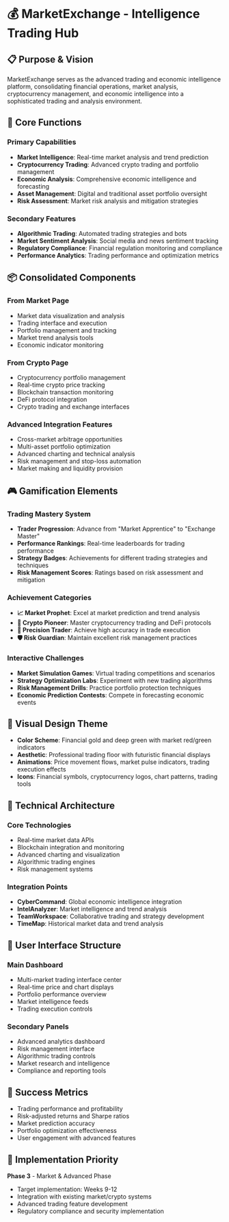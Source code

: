 # 💰 **MarketExchange - Intelligence Trading Hub**

## **📋 Purpose & Vision**
MarketExchange serves as the advanced trading and economic intelligence platform, consolidating financial operations, market analysis, cryptocurrency management, and economic intelligence into a sophisticated trading and analysis environment.

## **🎯 Core Functions**

### **Primary Capabilities**
- **Market Intelligence**: Real-time market analysis and trend prediction
- **Cryptocurrency Trading**: Advanced crypto trading and portfolio management
- **Economic Analysis**: Comprehensive economic intelligence and forecasting
- **Asset Management**: Digital and traditional asset portfolio oversight
- **Risk Assessment**: Market risk analysis and mitigation strategies

### **Secondary Features**
- **Algorithmic Trading**: Automated trading strategies and bots
- **Market Sentiment Analysis**: Social media and news sentiment tracking
- **Regulatory Compliance**: Financial regulation monitoring and compliance
- **Performance Analytics**: Trading performance and optimization metrics

## **📦 Consolidated Components**

### **From Market Page**
- Market data visualization and analysis
- Trading interface and execution
- Portfolio management and tracking
- Market trend analysis tools
- Economic indicator monitoring

### **From Crypto Page**
- Cryptocurrency portfolio management
- Real-time crypto price tracking
- Blockchain transaction monitoring
- DeFi protocol integration
- Crypto trading and exchange interfaces

### **Advanced Integration Features**
- Cross-market arbitrage opportunities
- Multi-asset portfolio optimization
- Advanced charting and technical analysis
- Risk management and stop-loss automation
- Market making and liquidity provision

## **🎮 Gamification Elements**

### **Trading Mastery System**
- **Trader Progression**: Advance from "Market Apprentice" to "Exchange Master"
- **Performance Rankings**: Real-time leaderboards for trading performance
- **Strategy Badges**: Achievements for different trading strategies and techniques
- **Risk Management Scores**: Ratings based on risk assessment and mitigation

### **Achievement Categories**
- **📈 Market Prophet**: Excel at market prediction and trend analysis
- **💎 Crypto Pioneer**: Master cryptocurrency trading and DeFi protocols
- **🎯 Precision Trader**: Achieve high accuracy in trade execution
- **🛡️ Risk Guardian**: Maintain excellent risk management practices

### **Interactive Challenges**
- **Market Simulation Games**: Virtual trading competitions and scenarios
- **Strategy Optimization Labs**: Experiment with new trading algorithms
- **Risk Management Drills**: Practice portfolio protection techniques
- **Economic Prediction Contests**: Compete in forecasting economic events

## **🎨 Visual Design Theme**
- **Color Scheme**: Financial gold and deep green with market red/green indicators
- **Aesthetic**: Professional trading floor with futuristic financial displays
- **Animations**: Price movement flows, market pulse indicators, trading execution effects
- **Icons**: Financial symbols, cryptocurrency logos, chart patterns, trading tools

## **🔧 Technical Architecture**

### **Core Technologies**
- Real-time market data APIs
- Blockchain integration and monitoring
- Advanced charting and visualization
- Algorithmic trading engines
- Risk management systems

### **Integration Points**
- **CyberCommand**: Global economic intelligence integration
- **IntelAnalyzer**: Market intelligence and trend analysis
- **TeamWorkspace**: Collaborative trading and strategy development
- **TimeMap**: Historical market data and trend analysis

## **📱 User Interface Structure**

### **Main Dashboard**
- Multi-market trading interface center
- Real-time price and chart displays
- Portfolio performance overview
- Market intelligence feeds
- Trading execution controls

### **Secondary Panels**
- Advanced analytics dashboard
- Risk management interface
- Algorithmic trading controls
- Market research and intelligence
- Compliance and reporting tools

## **🎯 Success Metrics**
- Trading performance and profitability
- Risk-adjusted returns and Sharpe ratios
- Market prediction accuracy
- Portfolio optimization effectiveness
- User engagement with advanced features

## **🚀 Implementation Priority**
**Phase 3** - Market & Advanced Phase
- Target implementation: Weeks 9-12
- Integration with existing market/crypto systems
- Advanced trading feature development
- Regulatory compliance and security implementation
